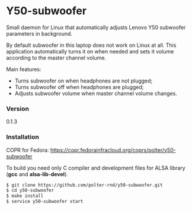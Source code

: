 # Y50-subwoofer
Small daemon for Linux that automatically adjusts Lenovo Y50 subwoofer parameters in background.

By default subwoofer in this laptop does not work on Linux at all. This application automatically turns it on when needed and sets it volume according to the master channel volume.

Main features:
  - Turns subwoofer on when headphones are not plugged;
  - Turns subwoofer off when headphones are plugged;
  - Adjusts subwoofer volume when master channel volume changes.

### Version
0.1.3

### Installation
COPR for Fedora: https://copr.fedorainfracloud.org/coprs/polter/y50-subwoofer

To build you need only C compiler and development files for ALSA library (**gcc** and **alsa-lib-devel**).

```sh
$ git clone https://github.com/polter-rnd/y50-subwoofer.git
$ cd y50-subwoofer
$ make install
$ service y50-subwoofer start
```
